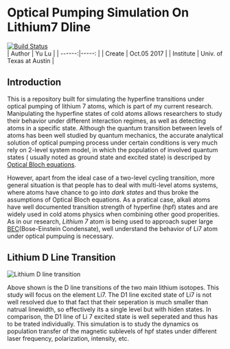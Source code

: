 # Optical Pumping Simulation On Lithium7 Dline  
[![Build Status](https://travis-ci.org/SuperYuLu/OpticalPumpingLithium7Dline.svg?branch=master)](https://travis-ci.org/SuperYuLu/OpticalPumpingLithium7Dline)  
| Author | Yu Lu |
| ------:|-----: |
| Create | Oct.05 2017 |
| Institute | Univ. of Texas at Austin |  

## Introduction 
This is a repository built for simulating the hyperfine transitions under optical pumping of lithium 7 atoms, which is part of my current research. Manipulating the hyperfine states of cold atoms allows researchers to study their behavior under different interaction regimes, as well as detecting atoms in a specific state. Although the quantum transition between levels of atoms has been well studied by quantum mechanics, the accurate analytical solution of optical pumping process under certain conditions is very much rely on 2-level system model, in which the population of involved quantum states ( usually noted as ground state and excited state) is descriped by [Optical Bloch equations](https://en.wikipedia.org/wiki/Maxwell%E2%80%93Bloch_equations).   

However, apart from the ideal case of a two-level cycling transition, more general situation is that people has to deal with multi-level atoms systems, where atoms have chance to go into *dark states* and thus broke the assumptions of Optical Bloch equations. As a pratical case, alkali atoms have well documented transition strength of hyperfine (hpf) states and are widely used in cold atoms physics when combining other good properities. As in our research, *Lithium 7* atom is being used to approach super large [BEC](https://en.wikipedia.org/wiki/Bose%E2%80%93Einstein_condensate)(Bose-Einstein Condensate), well understand the behavior of Li7 atom under optical pumpuing is necessary.   

## Lithium D Line Transition  
![Lithium D line transition](https://github.com/SuperYuLu/OpticalPumpingLithium7Dline/blob/master/info/LiLevel.png)  

Above shown is the D line transitions of the two main lithium isotopes. This study will focus on the element Li7. The D1 line excited state of Li7 is not well resolved due to that fact that their seperation is much smaller than natrual linewidth, so effectively its a single level but with hiden states. In comparison, the D1 line of Li 7 excited state is well seperated and thus has to be trated individually. This simulation is to study the dynamics os population transfer of the magnetic sublevels of hpf states under different laser frequency, polarization, intensity, etc.   

